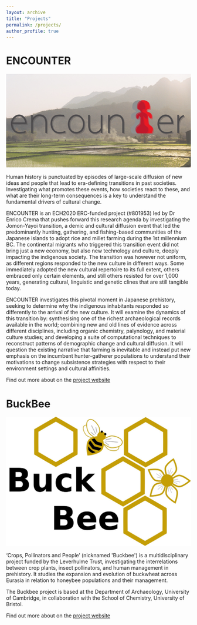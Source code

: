 ```yaml
---
layout: archive
title: "Projects"
permalink: /projects/
author_profile: true
---
```



# ENCOUNTER

![ENCOUNTER Project](/images/landinpage_department.png)


Human history is punctuated by episodes of large-scale diffusion of new ideas and people that lead to era-defining transitions in past societies. Investigating what promotes these events, how societies react to these, and what are their long-term consequences is a key to understand the fundamental drivers of cultural change. 

ENCOUNTER is an ECH2020 ERC-funded project (#801953) led by Dr Enrico Crema that pushes forward this research agenda by investigating the Jomon-Yayoi transition, a demic and cultural diffusion event that led the predominantly hunting, gathering, and fishing-based communities of the Japanese islands to adopt rice and millet farming during the 1st millennium BC. The continental migrants who triggered this transition event did not bring just a new economy, but also new technology and culture, deeply impacting the indigenous society. The transition was however not uniform, as different regions responded to the new culture in different ways. Some immediately adopted the new cultural repertoire to its full extent, others embraced only certain elements, and still others resisted for over 1,000 years, generating cultural, linguistic and genetic clines that are still tangible today.

ENCOUNTER investigates this pivotal moment in Japanese prehistory, seeking to determine why the indigenous inhabitants responded so differently to the arrival of the new culture. It will examine the dynamics of this transition by: synthesising one of the richest archaeological records available in the world; combining new and old lines of evidence across different disciplines, including organic chemistry, palynology, and material culture studies; and developing a suite of computational techniques to reconstruct patterns of demographic change and cultural diffusion. It will question the existing narrative that farming is inevitable and instead put new emphasis on the incumbent hunter-gatherer populations to understand their motivations to change subsistence strategies with respect to their environment settings and cultural affinities.

Find out more about on the [project website](https://www.encounterproject.info/)

 

# BuckBee 


![BuckBee Project](/images/buckbee_logo_large.jpg)

‘Crops, Pollinators and People’ (nicknamed 'Buckbee') is a multidisciplinary project funded by the Leverhulme Trust, investigating the interrelations between crop plants, insect pollinators, and human management in prehistory. It studies the expansion and evolution of buckwheat across Eurasia in relation to honeybee populations and their management.

The Buckbee project is based at the Department of Archaeology, University of Cambridge, in collaboration with the School of Chemistry, University of Bristol.


Find out more about on the [project website](https://www.arch.cam.ac.uk/research/projects/current-projects/buckbee-project)



